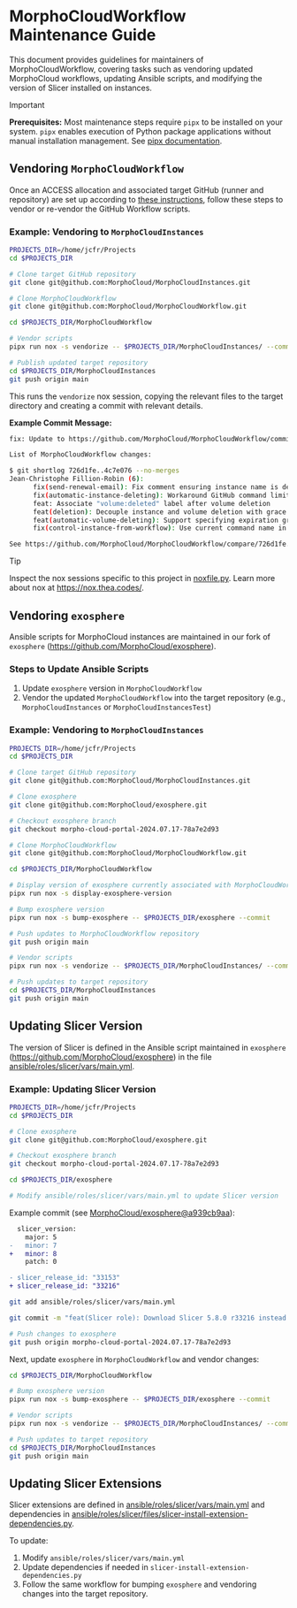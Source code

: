 # MorphoCloudWorkflow Maintenance Guide

This document provides guidelines for maintainers of MorphoCloudWorkflow,
covering tasks such as vendoring updated MorphoCloud workflows, updating Ansible
scripts, and modifying the version of Slicer installed on instances.

> [!IMPORTANT]
>
> **Prerequisites:** Most maintenance steps require `pipx` to be installed on
> your system. `pipx` enables execution of Python package applications without
> manual installation management. See
> [pipx documentation](https://pipx.pypa.io/).

## Vendoring `MorphoCloudWorkflow`

Once an ACCESS allocation and associated target GitHub (runner and repository)
are set up according to
[these instructions](https://github.com/MorphoCloud/MorphoCloudWorkflow/blob/main/README.md),
follow these steps to vendor or re-vendor the GitHub Workflow scripts.

### Example: Vendoring to `MorphoCloudInstances`

```bash
PROJECTS_DIR=/home/jcfr/Projects
cd $PROJECTS_DIR

# Clone target GitHub repository
git clone git@github.com:MorphoCloud/MorphoCloudInstances.git

# Clone MorphoCloudWorkflow
git clone git@github.com:MorphoCloud/MorphoCloudWorkflow.git

cd $PROJECTS_DIR/MorphoCloudWorkflow

# Vendor scripts
pipx run nox -s vendorize -- $PROJECTS_DIR/MorphoCloudInstances/ --commit

# Publish updated target repository
cd $PROJECTS_DIR/MorphoCloudInstances
git push origin main
```

This runs the `vendorize` nox session, copying the relevant files to the target
directory and creating a commit with relevant details.

**Example Commit Message:**

```bash
fix: Update to https://github.com/MorphoCloud/MorphoCloudWorkflow/commit/4c7e076

List of MorphoCloudWorkflow changes:

$ git shortlog 726d1fe..4c7e076 --no-merges
Jean-Christophe Fillion-Robin (6):
      fix(send-renewal-email): Fix comment ensuring instance name is defined
      fix(automatic-instance-deleting): Workaround GitHub command limitation
      feat: Associate "volume:deleted" label after volume deletion
      feat(deletion): Decouple instance and volume deletion with grace period
      feat(automatic-volume-deleting): Support specifying expiration grace period
      fix(control-instance-from-workflow): Use current command name in comment

See https://github.com/MorphoCloud/MorphoCloudWorkflow/compare/726d1fe..4c7e076
```

> [!TIP]
>
> Inspect the nox sessions specific to this project in
> [noxfile.py](https://github.com/MorphoCloud/MorphoCloudWorkflow/blob/main/noxfile.py).
> Learn more about nox at https://nox.thea.codes/.

## Vendoring `exosphere`

Ansible scripts for MorphoCloud instances are maintained in our fork of
`exosphere` (https://github.com/MorphoCloud/exosphere).

### Steps to Update Ansible Scripts

1. Update `exosphere` version in `MorphoCloudWorkflow`
2. Vendor the updated `MorphoCloudWorkflow` into the target repository (e.g.,
   `MorphoCloudInstances` or `MorphoCloudInstancesTest`)

### Example: Vendoring to `MorphoCloudInstances`

```bash
PROJECTS_DIR=/home/jcfr/Projects
cd $PROJECTS_DIR

# Clone target GitHub repository
git clone git@github.com:MorphoCloud/MorphoCloudInstances.git

# Clone exosphere
git clone git@github.com:MorphoCloud/exosphere.git

# Checkout exosphere branch
git checkout morpho-cloud-portal-2024.07.17-78a7e2d93

# Clone MorphoCloudWorkflow
git clone git@github.com:MorphoCloud/MorphoCloudWorkflow.git

cd $PROJECTS_DIR/MorphoCloudWorkflow

# Display version of exosphere currently associated with MorphoCloudWorkflow
pipx run nox -s display-exosphere-version

# Bump exosphere version
pipx run nox -s bump-exosphere -- $PROJECTS_DIR/exosphere --commit

# Push updates to MorphoCloudWorkflow repository
git push origin main

# Vendor scripts
pipx run nox -s vendorize -- $PROJECTS_DIR/MorphoCloudInstances/ --commit

# Push updates to target repository
cd $PROJECTS_DIR/MorphoCloudInstances
git push origin main
```

## Updating Slicer Version

The version of Slicer is defined in the Ansible script maintained in `exosphere`
(https://github.com/MorphoCloud/exosphere) in the file
[ansible/roles/slicer/vars/main.yml][ansible-slicer-vars-main-yml].

### Example: Updating Slicer Version

```bash
PROJECTS_DIR=/home/jcfr/Projects
cd $PROJECTS_DIR

# Clone exosphere
git clone git@github.com:MorphoCloud/exosphere.git

# Checkout exosphere branch
git checkout morpho-cloud-portal-2024.07.17-78a7e2d93

cd $PROJECTS_DIR/exosphere

# Modify ansible/roles/slicer/vars/main.yml to update Slicer version
```

Example commit (see
[MorphoCloud/exosphere@a939cb9aa](https://github.com/MorphoCloud/exosphere/commit/a939cb9aa05ff91e106bcf8d4e438e8c0358c773)):

```diff
  slicer_version:
    major: 5
-   minor: 7
+   minor: 8
    patch: 0

- slicer_release_id: "33153"
+ slicer_release_id: "33216"
```

```bash
git add ansible/roles/slicer/vars/main.yml

git commit -m "feat(Slicer role): Download Slicer 5.8.0 r33216 instead of 5.7.0 r33153"

# Push changes to exosphere
git push origin morpho-cloud-portal-2024.07.17-78a7e2d93
```

Next, update `exosphere` in `MorphoCloudWorkflow` and vendor changes:

```bash
cd $PROJECTS_DIR/MorphoCloudWorkflow

# Bump exosphere version
pipx run nox -s bump-exosphere -- $PROJECTS_DIR/exosphere --commit

# Vendor scripts
pipx run nox -s vendorize -- $PROJECTS_DIR/MorphoCloudInstances/ --commit

# Push updates to target repository
cd $PROJECTS_DIR/MorphoCloudInstances
git push origin main
```

## Updating Slicer Extensions

Slicer extensions are defined in
[ansible/roles/slicer/vars/main.yml][ansible-slicer-vars-main-yml] and
dependencies in
[ansible/roles/slicer/files/slicer-install-extension-dependencies.py][slicer-install-extension-dependencies-py].

To update:

1. Modify `ansible/roles/slicer/vars/main.yml`
2. Update dependencies if needed in `slicer-install-extension-dependencies.py`
3. Follow the same workflow for bumping `exosphere` and vendoring changes into
   the target repository.

[ansible-slicer-vars-main-yml]:
  https://github.com/MorphoCloud/exosphere/blob/morpho-cloud-portal-2024.07.17-78a7e2d93/ansible/roles/slicer/vars/main.yml
[slicer-install-extension-dependencies-py]:
  https://github.com/MorphoCloud/exosphere/blob/morpho-cloud-portal-2024.07.17-78a7e2d93/ansible/roles/slicer/files/slicer-install-extension-dependencies.py
